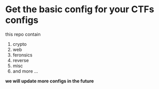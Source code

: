 # Get the basic config for your CTFs configs 

this repo contain 

1. crypto
1. web
1. feronsics
1. reverse
1. misc
1. and more ... 


**we will update more configs in the future**

